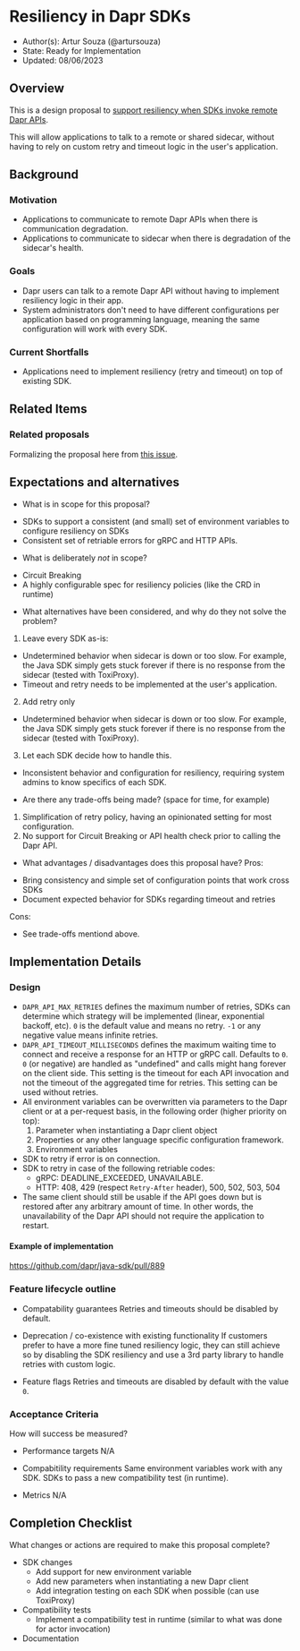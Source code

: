 # Resiliency in Dapr SDKs

* Author(s): Artur Souza (@artursouza)
* State: Ready for Implementation
* Updated: 08/06/2023

## Overview

This is a design proposal to [support resiliency when SDKs invoke remote Dapr APIs](https://github.com/dapr/dapr/issues/6609).

This will allow applications to talk to a remote or shared sidecar, without having to rely on custom retry and timeout logic in the user's application.

## Background

### Motivation
- Applications to communicate to remote Dapr APIs when there is communication degradation.
- Applications to communicate to sidecar when there is degradation of the sidecar's health.

### Goals
- Dapr users can talk to a remote Dapr API without having to implement resiliency logic in their app.
- System administrators don't need to have different configurations per application based on programming language, meaning the same configuration will work with every SDK.

### Current Shortfalls
- Applications need to implement resiliency (retry and timeout) on top of existing SDK.

## Related Items

### Related proposals 

Formalizing the proposal here from [this issue](https://github.com/dapr/dapr/issues/6609).

## Expectations and alternatives

* What is in scope for this proposal?
- SDKs to support a consistent (and small) set of environment variables to configure resiliency on SDKs
- Consistent set of retriable errors for gRPC and HTTP APIs.

* What is deliberately *not* in scope?
- Circuit Breaking
- A highly configurable spec for resiliency policies (like the CRD in runtime)


* What alternatives have been considered, and why do they not solve the problem?
1. Leave every SDK as-is:
  - Undetermined behavior when sidecar is down or too slow. For example, the Java SDK simply gets stuck forever if there is no response from the sidecar (tested with ToxiProxy).
  - Timeout and retry needs to be implemented at the user's application.
2. Add retry only
  - Undetermined behavior when sidecar is down or too slow. For example, the Java SDK simply gets stuck forever if there is no response from the sidecar (tested with ToxiProxy).
3. Let each SDK decide how to handle this.
  - Inconsistent behavior and configuration for resiliency, requiring system admins to know specifics of each SDK.

* Are there any trade-offs being made? (space for time, for example)
1. Simplification of retry policy, having an opinionated setting for most configuration.
2. No support for Circuit Breaking or API health check prior to calling the Dapr API.

* What advantages / disadvantages does this proposal have? 
Pros:
- Bring consistency and simple set of configuration points that work cross SDKs
- Document expected behavior for SDKs regarding timeout and retries

Cons:
- See trade-offs mentiond above.

## Implementation Details

### Design

* `DAPR_API_MAX_RETRIES` defines the maximum number of retries, SDKs can determine which strategy will be implemented (linear, exponential backoff, etc). `0` is the default value and means no retry. `-1` or any negative value means infinite retries.
* `DAPR_API_TIMEOUT_MILLISECONDS` defines the maximum waiting time to connect and receive a response for an HTTP or gRPC call. Defaults to `0`. `0` (or negative) are handled as "undefined" and calls might hang forever on the client side. This setting is the timeout for each API invocation and not the timeout of the aggregated time for retries. This setting can be used without retries.
* All environment variables can be overwritten via parameters to the Dapr client or at a per-request basis, in the following order (higher priority on top):
  1. Parameter when instantiating a Dapr client object
  2. Properties or any other language specific configuration framework.
  3. Environment variables
* SDK to retry if error is on connection.
* SDK to retry in case of the following retriable codes:
  * gRPC: DEADLINE_EXCEEDED, UNAVAILABLE.
  * HTTP: 408, 429 (respect `Retry-After` header), 500, 502, 503, 504
* The same client should still be usable if the API goes down but is restored after any arbitrary amount of time. In other words, the unavailability of the Dapr API should not require the application to restart.

#### Example of implementation

https://github.com/dapr/java-sdk/pull/889

### Feature lifecycle outline

* Compatability guarantees
Retries and timeouts should be disabled by default.

* Deprecation / co-existence with existing functionality
If customers prefer to have a more fine tuned resiliency logic, they can still achieve so by disabling the SDK resiliency and use a 3rd party library to handle retries with custom logic.

* Feature flags
Retries and timeouts are disabled by default with the value `0`.

### Acceptance Criteria

How will success be measured? 

* Performance targets
N/A

* Compabitility requirements
Same environment variables work with any SDK.
SDKs to pass a new compatibility test (in runtime).

* Metrics
N/A

## Completion Checklist

What changes or actions are required to make this proposal complete?

* SDK changes
  * Add support for new environment variable
  * Add new parameters when instantiating a new Dapr client
  * Add integration testing on each SDK when possible (can use ToxiProxy)
* Compatibility tests
  * Implement a compatibility test in runtime (similar to what was done for actor invocation)
* Documentation

